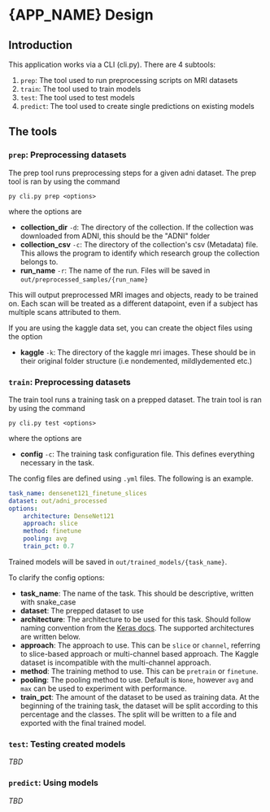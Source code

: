 # {APP_NAME} Design

## Introduction

This application works via a CLI (cli.py). There are 4 subtools:

1. `prep`: The tool used to run preprocessing scripts on MRI datasets
2. `train`: The tool used to train models
3. `test`: The tool used to test models
4. `predict`: The tool used to create single predictions on existing models

## The tools

### `prep`: Preprocessing datasets

The prep tool runs preprocessing steps for a given adni dataset. The prep tool is ran by using the command

    py cli.py prep <options>

where the options are

- **collection_dir** `-d`: The directory of the collection. If the collection was downloaded from ADNI, this should be the "ADNI" folder
- **collection_csv** `-c`: The directory of the collection's csv (Metadata) file. This allows the program to identify which research group the collection belongs to.
- **run_name** `-r`: The name of the run. Files will be saved in `out/preprocessed_samples/{run_name}`

This will output preprocessed MRI images and objects, ready to be trained on. Each scan will be treated as a different datapoint, even if a subject has multiple scans attributed to them.

If you are using the kaggle data set, you can create the object files using the option

- **kaggle** `-k`: The directory of the kaggle mri images. These should be in their original folder structure (i.e nondemented, mildlydemented etc.)
  

### `train`: Preprocessing datasets

The train tool runs a training task on a prepped dataset. The train tool is ran by using the command

    py cli.py test <options>

where the options are

- **config** `-c`: The training task configuration file. This defines everything necessary in the task.

The config files are defined using `.yml` files. The following is an example.

```yaml
task_name: densenet121_finetune_slices
dataset: out/adni_processed
options:
    architecture: DenseNet121
    approach: slice
    method: finetune
    pooling: avg
    train_pct: 0.7  
```

Trained models will be saved in `out/trained_models/{task_name}`.

To clarify the config options:

- **task_name**: The name of the task. This should be descriptive, written with snake_case
- **dataset**: The prepped dataset to use
- **architecture**: The architecture to be used for this task. Should follow naming convention from the [Keras docs](https://keras.io/api/applications). The supported architectures are written below.
- **approach**: The approach to use. This can be `slice` or `channel`, referring to slice-based approach or multi-channel based approach. The Kaggle dataset is incompatible with the multi-channel approach.
- **method**: The training method to use. This can be `pretrain` or `finetune`.
- **pooling**: The pooling method to use. Default is `None`, however `avg` and `max` can be used to experiment with performance.
- **train_pct**: The amount of the dataset to be used as training data. At the beginning of the training task, the dataset will be split according to this percentage and the classes. The split will be written to a file and exported with the final trained model.
  
### `test`: Testing created models

*TBD*

### `predict`: Using models

*TBD*

